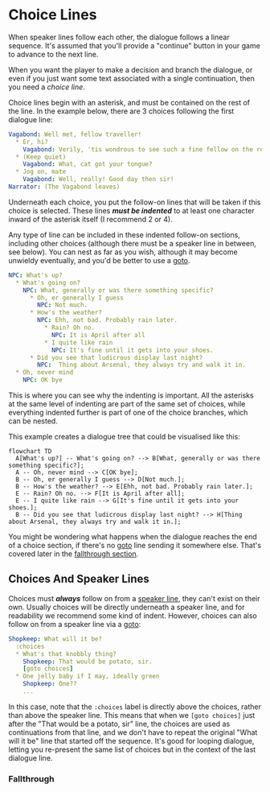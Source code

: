 # Choice Lines

When speaker lines follow each other, the dialogue follows a linear sequence. 
It's assumed that you'll provide a "continue" button in your game to advance to 
the next line. 

When you want the player to make a decision and branch the dialogue, or even if 
you just want some text associated with a single continuation, then you need a *choice line*.

Choice lines begin with an asterisk, and must be contained on the rest of the line.
In the example below, there are 3 choices following the first dialogue line:

```yaml
Vagabond: Well met, fellow traveller!
  * Er, hi?
    Vagabond: Verily, 'tis wondrous to see such a fine fellow on the road this morn!
  * (Keep quiet)
    Vagabond: What, cat got your tongue?
  * Jog on, mate
    Vagabond: Well, really! Good day then sir!
Narrator: (The Vagabond leaves)
```

Underneath each choice, you put the follow-on lines that will be taken if this choice
is selected. These lines ***must be indented*** to at least one character inward of
the asterisk itself (I recommend 2 or 4).

Any type of line can be included in these indented follow-on sections, including
other choices (although there must be a speaker line in between, see below).
You can nest as far as you wish, although it may become unwieldy eventually,
and you'd be better to use a [goto](GotoLines.md).

```yaml
NPC: What's up?
  * What's going on?
    NPC: What, generally or was there something specific?
      * Oh, er generally I guess
        NPC: Not much.
      * How's the weather?
        NPC: Ehh, not bad. Probably rain later.
          * Rain? Oh no.
            NPC: It is April after all
          * I quite like rain
            NPC: It's fine until it gets into your shoes.
      * Did you see that ludicrous display last night?
        NPC:  Thing about Arsenal, they always try and walk it in.
  * Oh, never mind
    NPC: OK bye
```

This is where you can see why the indenting is important. All the asterisks at
the same level of indenting are part of the same set of choices, while everything
indented further is part of one of the choice branches, which can be nested. 

This example creates a dialogue tree that could be visualised like this:

```mermaid
flowchart TD
  A[What's up?] -- What's going on? --> B[What, generally or was there something specific?];
  A -- Oh, never mind --> C[OK bye];
  B -- Oh, er generally I guess --> D[Not much.];
  B -- How's the weather? --> E[Ehh, not bad. Probably rain later.];
  E -- Rain? Oh no. --> F[It is April after all];
  E -- I quite like rain --> G[It's fine until it gets into your shoes.];
  B -- Did you see that ludicrous display last night? --> H[Thing about Arsenal, they always try and walk it in.];
```

You might be wondering what happens when the dialogue reaches the end of a
choice section, if there's no [goto](GotoLines.md) line sending it somewhere else. 
That's covered later in the [fallthrough section](#fallthrough).

## Choices And Speaker Lines

Choices must ***always*** follow on from a [speaker line](SpeakerLines.md), they can't
exist on their own. Usually choices will be directly underneath a speaker line, and for 
readability we recommend some kind of indent. However, choices can also follow on from a speaker line via a 
[goto](GotoLines.md):

```yaml
Shopkeep: What will it be?
  :choices
  * What's that knobbly thing?
    Shopkeep: That would be potato, sir. 
    [goto choices]
  * One jelly baby if I may, ideally green
    Shopkeep: One??
    ...
```

In this case, note that the `:choices` label is directly above the choices,
rather than above the speaker line. This means that when we `[goto choices]`
just after the "That would be a potato, sir" line, the choices are used as 
continuations from that line, and we don't have to repeat the original "What will it be"
line that started off the sequence. It's good for looping dialogue, letting you
re-present the same list of choices but in the context of the last dialogue line.

### Fallthrough
